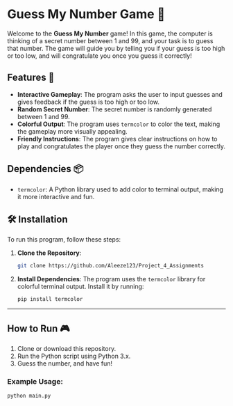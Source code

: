 # Guess My Number Game 🎲

Welcome to the **Guess My Number** game! In this game, the computer is thinking of a secret number between 1 and 99, and your task is to guess that number. The game will guide you by telling you if your guess is too high or too low, and will congratulate you once you guess it correctly!

## Features 🌟

- **Interactive Gameplay**: The program asks the user to input guesses and gives feedback if the guess is too high or too low.
- **Random Secret Number**: The secret number is randomly generated between 1 and 99.
- **Colorful Output**: The program uses `termcolor` to color the text, making the gameplay more visually appealing.
- **Friendly Instructions**: The program gives clear instructions on how to play and congratulates the player once they guess the number correctly.

## Dependencies 📦

- `termcolor`: A Python library used to add color to terminal output, making it more interactive and fun.

## 🛠️ Installation

To run this program, follow these steps:

1. **Clone the Repository**:
    ```bash
    git clone https://github.com/Aleeze123/Project_4_Assignments
    ```

2. **Install Dependencies**:
    The program uses the `termcolor` library for colorful terminal output. Install it by running:
    ```bash
    pip install termcolor
    ```

---

## How to Run 🎮

1. Clone or download this repository.
2. Run the Python script using Python 3.x.
3. Guess the number, and have fun!

### Example Usage:

```bash
python main.py
